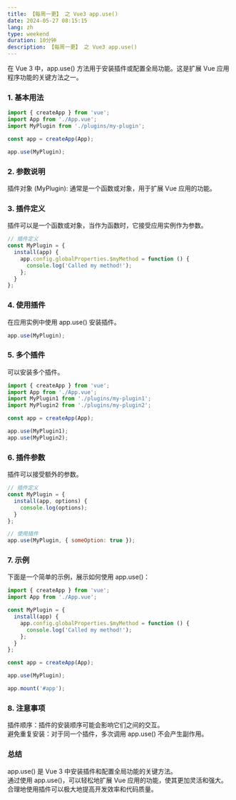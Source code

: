 ```yaml
---
title: 【每周一更】 之 Vue3 app.use()
date: 2024-05-27 08:15:15
lang: zh
type: weekend
duration: 10分钟
description: 【每周一更】 之 Vue3 app.use()
---
```

在 Vue 3 中，app.use() 方法用于安装插件或配置全局功能。这是扩展 Vue 应用程序功能的关键方法之一。

### 1. 基本用法
``` javascript
import { createApp } from 'vue';
import App from './App.vue';
import MyPlugin from './plugins/my-plugin';

const app = createApp(App);

app.use(MyPlugin);
``` 
### 2. 参数说明
插件对象 (MyPlugin): 通常是一个函数或对象，用于扩展 Vue 应用的功能。
### 3. 插件定义
插件可以是一个函数或对象，当作为函数时，它接受应用实例作为参数。

``` javascript
// 插件定义
const MyPlugin = {
  install(app) {
    app.config.globalProperties.$myMethod = function () {
      console.log('Called my method!');
    };
  }
};
``` 
### 4. 使用插件
在应用实例中使用 app.use() 安装插件。

``` javascript
app.use(MyPlugin);
``` 
### 5. 多个插件
可以安装多个插件。

``` javascript
import { createApp } from 'vue';
import App from './App.vue';
import MyPlugin1 from './plugins/my-plugin1';
import MyPlugin2 from './plugins/my-plugin2';

const app = createApp(App);

app.use(MyPlugin1);
app.use(MyPlugin2);
``` 
### 6. 插件参数
插件可以接受额外的参数。

``` javascript
// 插件定义
const MyPlugin = {
  install(app, options) {
    console.log(options);
  }
};

// 使用插件
app.use(MyPlugin, { someOption: true });
``` 
### 7. 示例
下面是一个简单的示例，展示如何使用 app.use()：

``` javascript
import { createApp } from 'vue';
import App from './App.vue';

const MyPlugin = {
  install(app) {
    app.config.globalProperties.$myMethod = function () {
      console.log('Called my method!');
    };
  }
};

const app = createApp(App);

app.use(MyPlugin);

app.mount('#app');
``` 
### 8. 注意事项
插件顺序：插件的安装顺序可能会影响它们之间的交互。  
避免重复安装：对于同一个插件，多次调用 app.use() 不会产生副作用。  
### 总结
app.use() 是 Vue 3 中安装插件和配置全局功能的关键方法。  
通过使用 app.use()，可以轻松地扩展 Vue 应用的功能，使其更加灵活和强大。  
合理地使用插件可以极大地提高开发效率和代码质量。